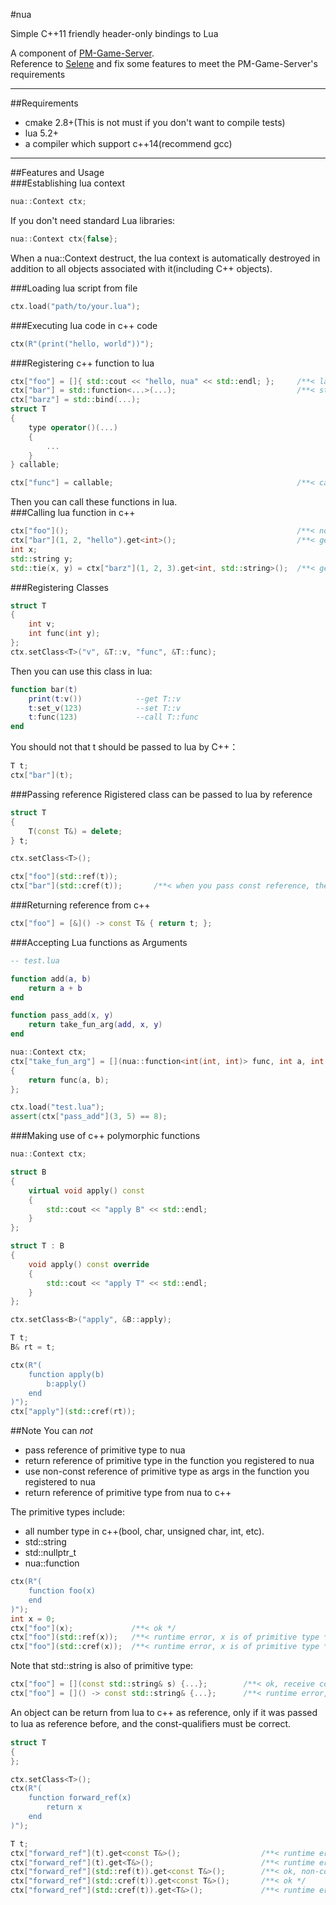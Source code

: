 #nua

Simple C++11 friendly header-only bindings to Lua  

A component of [PM-Game-Server](https://github.com/lucklove/PM-Game-Server).   
Reference to [Selene](https://github.com/jeremyong/Selene) and fix some features to meet the PM-Game-Server's requirements   

---

##Requirements
- cmake 2.8+(This is not must if you don't want to compile tests)  
- lua 5.2+
- a compiler which support c++14(recommend gcc)  

---

##Features and Usage  
###Establishing lua context  
```c++
nua::Context ctx;
```
If you don't need standard Lua libraries:  
```c++
nua::Context ctx{false};
```
When a nua::Context destruct, the lua context is automatically destroyed in addition to all objects associated with it(including C++ objects). 

###Loading lua script from file  
```c++
ctx.load("path/to/your.lua");
```

###Executing lua code in c++ code    
```c++
ctx(R"(print("hello, world"))");
```

###Registering c++ function to lua  
``` c++
ctx["foo"] = []{ std::cout << "hello, nua" << std::endl; };     /**< lambda */
ctx["bar"] = std::function<...>(...);                           /**< stl function */
ctx["barz"] = std::bind(...);                                    
struct T
{
    type operator()(...)
    {
        ...
    }
} callable;

ctx["func"] = callable;                                         /**< callable object */
```  
Then you can call these functions in lua.    
###Calling lua function in c++  
```c++
ctx["foo"]();                                                   /**< no return, no parameter */
ctx["bar"](1, 2, "hello").get<int>();                           /**< get return value with type of int */
int x;
std::string y;
std::tie(x, y) = ctx["barz"](1, 2, 3).get<int, std::string>();  /**< get more than one return value */
```

###Registering Classes  
```c++
struct T
{
    int v;
    int func(int y);
};
ctx.setClass<T>("v", &T::v, "func", &T::func);
```
Then you can use this class in lua:
```lua
function bar(t)
    print(t:v())            --get T::v
    t:set_v(123)            --set T::v
    t:func(123)             --call T::func
end
```
You should not that t should be passed to lua by C++：  
```c++
T t;
ctx["bar"](t);
```

###Passing reference
Rigistered class can be passed to lua by reference  
```c++
struct T
{
    T(const T&) = delete;
} t;

ctx.setClass<T>();

ctx["foo"](std::ref(t));
ctx["bar"](std::cref(t));       /**< when you pass const reference, the set_xxx functions will be omited as well as non-const member function */
```

###Returning reference from c++  
```c++
ctx["foo"] = [&]() -> const T& { return t; };
```

###Accepting Lua functions as Arguments  
```lua
-- test.lua

function add(a, b)
    return a + b 
end

function pass_add(x, y)
    return take_fun_arg(add, x, y)
end
```

```c++
nua::Context ctx;
ctx["take_fun_arg"] = [](nua::function<int(int, int)> func, int a, int b)
{
    return func(a, b); 
};

ctx.load("test.lua");
assert(ctx["pass_add"](3, 5) == 8);
```

###Making use of c++ polymorphic functions  
```c++
nua::Context ctx;

struct B
{
    virtual void apply() const
    {
        std::cout << "apply B" << std::endl;
    }
};

struct T : B
{
    void apply() const override
    {
        std::cout << "apply T" << std::endl;
    }
};

ctx.setClass<B>("apply", &B::apply);

T t;
B& rt = t;

ctx(R"(
    function apply(b)
        b:apply()
    end
)");
ctx["apply"](std::cref(rt));
```

##Note
You can *not* 
- pass reference of primitive type to nua
- return reference of primitive type in the function you registered to nua
- use non-const reference of primitive type as args in the function you registered to nua
- return reference of primitive type from nua to c++  
  
The primitive types include:
- all number type in c++(bool, char, unsigned char, int, etc).
- std::string
- std::nullptr_t
- nua::function  
  
```c++
ctx(R"(
    function foo(x)
    end 
)");
int x = 0;
ctx["foo"](x);             /**< ok */  
ctx["foo"](std::ref(x));   /**< runtime error, x is of primitive type */  
ctx["foo"](std::cref(x));  /**< runtime error, x is of primitive type */  
```
  
Note that std::string is also of primitive type:
```c++
ctx["foo"] = [](const std::string& s) {...};        /**< ok, receive const reference of primitive type */  
ctx["foo"] = []() -> const std::string& {...};      /**< runtime error, return reference of primitive type */  
```
  
An object can be return from lua to c++ as reference, only if it was passed to lua as reference before, and the const-qualiﬁers must be correct.  
  
```c++
struct T
{
};

ctx.setClass<T>();
ctx(R"(
    function forward_ref(x)
        return x
    end
)");

T t;
ctx["forward_ref"](t).get<const T&>();                  /**< runtime error, expect a reference of a non-reference object */
ctx["forward_ref"](t).get<T&>();                        /**< runtime error, expect a reference of a non-reference object */
ctx["forward_ref"](std::ref(t)).get<const T&>();        /**< ok, non-const reference can be translate to its' const version */
ctx["forward_ref"](std::cref(t)).get<const T&>();       /**< ok */
ctx["forward_ref"](std::cref(t)).get<T&>();             /**< runtime error, const reference can't be translate to non-const one */
```
